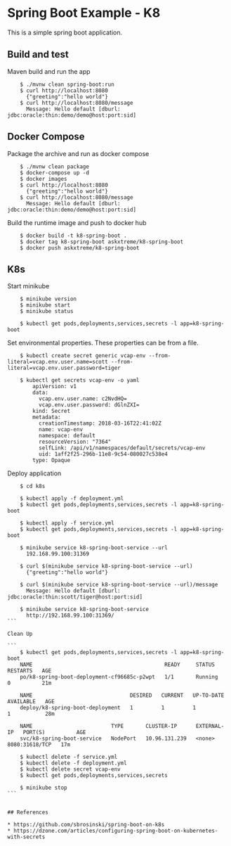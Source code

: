 # Spring Boot Example - K8

This is a simple spring boot application. 

## Build and test

Maven build and run the app

```
	$ ./mvnw clean spring-boot:run 
	$ curl http://localhost:8080
	  {"greeting":"hello world"}
 	$ curl http://localhost:8080/message
 	  Message: Hello default [dburl: jdbc:oracle:thin:demo/demo@host:port:sid]
```

## Docker Compose

Package the archive and run as docker compose

```
	$ ./mvnw clean package
	$ docker-compose up -d
	$ docker images
	$ curl http://localhost:8080
	  {"greeting":"hello world"}
 	$ curl http://localhost:8080/message
 	  Message: Hello default [dburl: jdbc:oracle:thin:demo/demo@host:port:sid]
```

Build the runtime image and push to docker hub

```
	$ docker build -t k8-spring-boot .
	$ docker tag k8-spring-boot askxtreme/k8-spring-boot
 	$ docker push askxtreme/k8-spring-boot
```

## K8s 

Start minikube

```
	$ minikube version
	$ minikube start
	$ minikube status

	$ kubectl get pods,deployments,services,secrets -l app=k8-spring-boot
```

Set environmental properties. These properties can be from a file.

```
	$ kubectl create secret generic vcap-env --from-literal=vcap.env.user.name=scott --from-literal=vcap.env.user.password=tiger
		
	$ kubectl get secrets vcap-env -o yaml
		apiVersion: v1
		data:
		  vcap.env.user.name: c2NvdHQ=
		  vcap.env.user.password: dGlnZXI=
		kind: Secret
		metadata:
		  creationTimestamp: 2018-03-16T22:41:02Z
		  name: vcap-env
		  namespace: default
		  resourceVersion: "7364"
		  selfLink: /api/v1/namespaces/default/secrets/vcap-env
		  uid: 1aff2f25-296b-11e8-9c54-080027c538e4
		type: Opaque
```

Deploy application

````
	$ cd k8s
	
	$ kubectl apply -f deployment.yml
	$ kubectl get pods,deployments,services,secrets -l app=k8-spring-boot

	$ kubectl apply -f service.yml
	$ kubectl get pods,deployments,services,secrets -l app=k8-spring-boot
	
	$ minikube service k8-spring-boot-service --url
	  192.168.99.100:31369
	  
	$ curl $(minikube service k8-spring-boot-service --url)
	  {"greeting":"hello world"}
	  
	$ curl $(minikube service k8-spring-boot-service --url)/message
	  Message: Hello default [dburl: jdbc:oracle:thin:scott/tiger@host:port:sid]
	  
	$ minikube service k8-spring-boot-service 
	  http://192.168.99.100:31369/
```

Clean Up

```
	$ kubectl get pods,deployments,services,secrets -l app=k8-spring-boot
	NAME                                          READY     STATUS    RESTARTS   AGE
	po/k8-spring-boot-deployment-cf96685c-p2wpt   1/1       Running   0          21m
	
	NAME                               DESIRED   CURRENT   UP-TO-DATE   AVAILABLE   AGE
	deploy/k8-spring-boot-deployment   1         1         1            1           28m
	
	NAME                         TYPE       CLUSTER-IP      EXTERNAL-IP   PORT(S)          AGE
	svc/k8-spring-boot-service   NodePort   10.96.131.239   <none>        8080:31618/TCP   17m
	
	$ kubectl delete -f service.yml
	$ kubectl delete -f deployment.yml
	$ kubectl delete secret vcap-env
	$ kubectl get pods,deployments,services,secrets

	$ minikube stop
```


## References

* https://github.com/sbrosinski/spring-boot-on-k8s 
* https://dzone.com/articles/configuring-spring-boot-on-kubernetes-with-secrets
